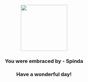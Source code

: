 <p align="center">
    <img src="https://raw.githubusercontent.com/PokeAPI/sprites/master/sprites/pokemon/327.png" width="150" height="150">
</p>
<h3 align="center">You were embraced by - <b>Spinda</b></h3>
<h3 align="center">Have a wonderful day!</h3>
